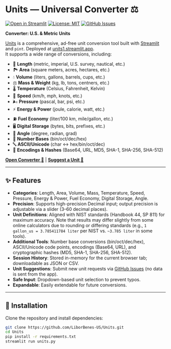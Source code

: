 # Units — Universal Converter ⚖️

[![Open in Streamlit](https://static.streamlit.io/badges/streamlit_badge_blue_white.svg)](https://units1.streamlit.app)
[![License: MIT](https://img.shields.io/badge/License-MIT-orange.svg)](LICENSE.txt)
[![GitHub Issues](https://img.shields.io/github/issues/LiborBenes-US/Units.svg)](https://github.com/LiborBenes-US/Units/issues)

**Converter: U.S. & Metric Units**

[Units](https://units1.streamlit.app) is a comprehensive, ad-free unit conversion tool built with [Streamlit](https://streamlit.io) and `pint`. Deployed at [units1.streamlit.app](https://units1.streamlit.app).  
It supports a wide range of conversions, including:

- 📏 **Length** (metric, imperial, U.S. survey, nautical, etc.)
- 🏞️ **Area** (square meters, acres, hectares, etc.)
- 💧 **Volume** (liters, gallons, barrels, cups, etc.)
- ⚖️ **Mass & Weight** (kg, lb, tons, centners, etc.)
- 🌡️ **Temperature** (Celsius, Fahrenheit, Kelvin)
- 🚀 **Speed** (km/h, mph, knots, etc.)
- 🌬️ **Pressure** (pascal, bar, psi, etc.)
- ⚡ **Energy & Power** (joule, calorie, watt, etc.)
- ⛽ **Fuel Economy** (liter/100 km, mile/gallon, etc.)
- 🖥️ **Digital Storage** (bytes, bits, prefixes, etc.)
- 📐 **Angle** (degree, radian, grad)
- 🔢 **Number Bases** (bin/oct/dec/hex)
- 🔤 **ASCII/Unicode** (char ↔ hex/bin/oct/dec)
- 🔐 **Encodings & Hashes** (Base64, URL, MD5, SHA-1, SHA-256, SHA-512)

**[Open Converter 🚀](https://units1.streamlit.app)** | **[Suggest a Unit 📝](https://github.com/LiborBenes-US/Units/issues)**

---

## ✨ Features
- **Categories**: Length, Area, Volume, Mass, Temperature, Speed, Pressure, Energy & Power, Fuel Economy, Digital Storage, Angle.
- **Precision**: Supports high-precision Decimal input; output precision is adjustable via a slider (3–60 decimal places).
- **Unit Definitions**: Aligned with NIST standards (Handbook 44, SP 811) for maximum accuracy. Note that results may differ slightly from some online calculators due to rounding or differing standards (e.g., `1 gallon_us = 3.785411784 liter` per NIST vs. `~3.785 liter` in some tools).
- **Additional Tools**: Number base conversions (bin/oct/dec/hex), ASCII/Unicode code points, encodings (Base64, URL), and cryptographic hashes (MD5, SHA-1, SHA-256, SHA-512).
- **Session History**: Stored in-memory for the current browser tab; downloadable as JSON or CSV.
- **Unit Suggestions**: Submit new unit requests via [GitHub Issues](https://github.com/LiborBenes-US/Units/issues) (no data is sent from the app).
- **Safe Input**: Dropdown-based unit selection to prevent typos.
- **Expandable**: Easily extendable for future conversions.

---

## 🚀 Installation
Clone the repository and install dependencies:

```bash
git clone https://github.com/LiborBenes-US/Units.git
cd Units
pip install -r requirements.txt
streamlit run units.py
